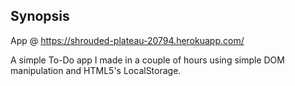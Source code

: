 ## Synopsis

App @ https://shrouded-plateau-20794.herokuapp.com/

A simple To-Do app I made in a couple of hours using simple DOM manipulation and HTML5's LocalStorage.

